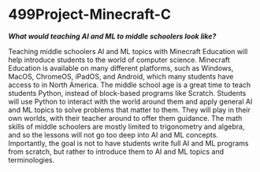 # 499Project-Minecraft-C

***What would teaching AI and ML to middle schoolers look like?***

Teaching middle schoolers AI and ML topics with Minecraft Education will help introduce students to the world of computer science. Minecraft Education is available on many different platforms, such as Windows, MacOS, ChromeOS, iPadOS, and Android, which many students have access to in North America. The middle school age is a great time to teach students Python, instead of block-based programs like Scratch. Students will use Python to interact with the world around them and apply general AI and ML topics to solve problems that matter to them. They will play in their own worlds, with their teacher around to offer them guidance. The math skills of middle schoolers are mostly limited to trigonometry and algebra, and so the lessons will not go too deep into AI and ML concepts. Importantly, the goal is not to have students write full AI and ML programs from scratch, but rather to introduce them to AI and ML topics and terminologies.
